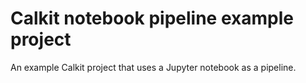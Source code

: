 # Calkit notebook pipeline example project

An example Calkit project that uses a Jupyter notebook as a pipeline.
